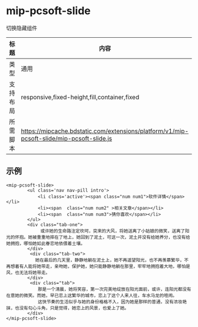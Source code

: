 ﻿
# mip-pcsoft-slide

切换隐藏组件

标题|内容
----|----
类型|通用
支持布局|responsive,fixed-height,fill,container,fixed
所需脚本|https://mipcache.bdstatic.com/extensions/platform/v1/mip-pcsoft-slide/mip-pcsoft-slide.js


## 示例

```
<mip-pcsoft-slide>
		<ul class='nav nav-pill intro'>
			<li class='active'><span class="num num1">软件详情</span></li>
			<li><span  class="num num2" >相关文章</span></li>
			<li><span  class="num num3">猜你喜欢</span></li>
		</ul>
        <div class="tab-one">
             或许她的生命路注定坎坷，突来的大风，将她送离了小姑娘的微笑，送离了阳光的怀抱。她被重重地摔在了地上，她回到了泥土，可这一次，泥土并没有给她养分，也没有给她拥抱，哪怕她如此眷恋地依偎着土壤。
        </div>
		 <div class="tab-two">
           她在最后的几天里，静静地躺在泥土上，她不再遥望阳光，也不再羡慕繁华，不再想着有人能将她带走，亲吻她，保护她，她只能静静地躺在那里，牢牢地拥抱着大地，哪怕是风，也无法将她带走。
        </div>
		 <div class="tab">
            那是一个清晨，她将笑容，第一次完美地绽放在阳光面前，或许，连阳光都没有在意她的微笑。而她，早已恋上这繁华的城市，恋上了这个人来人往，车水马龙的喧闹。
			这快节奏的生活似乎与她的身份格格不入，因为她是那样的普通，没有浓妆艳抹，也没有勾心斗角，只是觉得，她恋上的风景，也爱上了她。
        </div>	
</mip-pcsoft-slide>